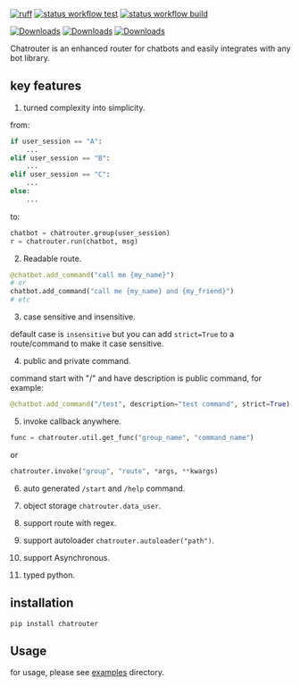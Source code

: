 [![ruff](https://img.shields.io/endpoint?url=https://raw.githubusercontent.com/charliermarsh/ruff/main/assets/badge/v2.json)](https://github.com/astral-sh/ruff) 
[![status workflow test](https://github.com/cirebon-dev/chatrouter/actions/workflows/python-app.yml/badge.svg)](https://github.com/cirebon-dev/chatrouter/actions) 
[![status workflow build](https://github.com/cirebon-dev/chatrouter/actions/workflows/release_to_pypi.yml/badge.svg)](https://github.com/cirebon-dev/chatrouter/actions)

[![Downloads](https://static.pepy.tech/badge/chatrouter)](https://pepy.tech/project/chatrouter)
[![Downloads](https://static.pepy.tech/badge/chatrouter/month)](https://pepy.tech/project/chatrouter)
[![Downloads](https://static.pepy.tech/badge/chatrouter/week)](https://pepy.tech/project/chatrouter)

Chatrouter is an enhanced router for chatbots and easily integrates with any bot library.

## key features

1. turned complexity into simplicity.

from:
```python
if user_session == "A":
    ...
elif user_session == "B":
    ...
elif user_session == "C":
    ...
else:
    ...
```
to:
```python
chatbot = chatrouter.group(user_session)
r = chatrouter.run(chatbot, msg)
```
2. Readable route.

```python
@chatbot.add_command("call me {my_name}")
# or 
chatbot.add_command("call me {my_name} and {my_friend}")
# etc
```

3. case sensitive and insensitive.

default case is `insensitive` but you can add `strict=True` to a route/command to make it case  sensitive.

4. public and private command.

command start with "/" and have description is public command, for example:
```python
@chatbot.add_command("/test", description="test command", strict=True)
```
5. invoke callback anywhere.

```python
func = chatrouter.util.get_func("group_name", "command_name")
```

or

```python
chatrouter.invoke("group", "route", *args, **kwargs)
```

6. auto generated `/start` and `/help` command.

7. object storage `chatrouter.data_user`.

8. support route with regex.

9. support autoloader `chatrouter.autoloader("path")`.

10. support Asynchronous.

11. typed python.

## installation

```
pip install chatrouter
```

## Usage

for usage, please see [examples](https://github.com/cirebon-dev/chatrouter/tree/main/examples) directory.
